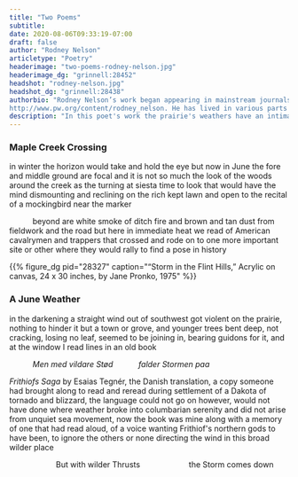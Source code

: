 ```yaml
---
title: "Two Poems"
subtitle:
date: 2020-08-06T09:33:19-07:00
draft: false
author: "Rodney Nelson"
articletype: "Poetry"
headerimage: "two-poems-rodney-nelson.jpg"
headerimage_dg: "grinnell:28452"
headshot: "rodney-nelson.jpg"
headshot_dg: "grinnell:28438"
authorbio: "Rodney Nelson’s work began appearing in mainstream journals long ago. See his page in the *Poets & Writers* directory at  
http://www.pw.org/content/rodney_nelson. He has lived in various parts of the country, working as a licensed psychiatric technician and copy editor, and now resides in the northern Great Plains. Recently published chapbook and book titles are *Canyon*, *Late & Later*,  [*Metacowboy*](https://cowboypoetrypress.com/2012/07/06/metacowboy-poems-by-rodney-nelson), [*The Western Wide*](https://threwlinebooks.wordpress.com), *Mogollon Picnic* and *Ahead of Evening*, (both from [Red Dashboard Press](http://cms.reddashboard.com)), [Hill of Better Sleep](https://www.redbirdchapbooks.com/content/rodney-nelson), *In Wait* ([Mind Bomb Press](https://www.amazon.com/Wait-Rodney-Nelson/dp/0984084274)), as well as *Felton Prairie*, *Cross Point Road*, *Billy Boy*, *Winter in Fargo*, *Hjemkomst*, *Time Tacit*, and Minded Places (all from [Middle Island Press](https://poeticaplace.wordpress.com/middle-island-press/rodney-nelson))."
description: "In this poet's work the prairie's weathers have an intimate connection to the landscape's history."
---
```


### Maple Creek Crossing

in winter the horizon would take and hold the eye
but now in June the fore and middle ground are focal
and it is not so much the look of the woods around
the creek as the turning at siesta time to look
that would have the mind dismounting and reclining on
the rich kept lawn and open to the recital of
a mockingbird near the marker

&emsp;&emsp;&emsp;beyond are white smoke
of ditch fire and brown and tan dust from fieldwork and
the road but here in immediate heat we read of
American cavalrymen and trappers that crossed
and rode on to one more important site or other
where they would rally to find a pose in history

{{% figure_dg pid="28327" caption="“Storm in the Flint Hills,” Acrylic on canvas, 24 x 30 inches, by Jane Pronko, 1975" %}}

### A June Weather

in the darkening a straight wind out of southwest got violent on the
prairie, nothing to hinder it
but a town or grove, and younger trees bent deep, not cracking, losing
no leaf, seemed to be
joining in, bearing guidons for it, and at the window I read lines in an
old book

&emsp;&emsp;&emsp;*Men med vildare Stød*
&emsp;&emsp;&emsp;*falder Stormen paa*

*Frithiofs Saga* by Esaias Tegnér, the Danish translation, a copy
someone had brought along to
read and reread during settlement of a Dakota of tornado and blizzard,
the language could not go
on however, would not have done where weather broke into columbarian
serenity and did not
arise from unquiet sea movement, now the book was mine along with a
memory of one that had
read aloud, of a voice wanting Frithiof's northern gods to have been, to
ignore the others or none
directing the wind in this broad wilder place

&emsp;&emsp;&emsp;&emsp;&emsp;&emsp;But with wilder Thrusts
&emsp;&emsp;&emsp;&emsp;&emsp;&emsp;the Storm comes down
